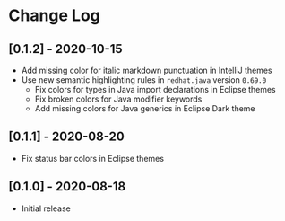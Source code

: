 # Change Log
## [0.1.2] - 2020-10-15
- Add missing color for italic markdown punctuation in IntelliJ themes
- Use new semantic highlighting rules in `redhat.java` version `0.69.0`
  - Fix colors for types in Java import declarations in Eclipse themes
  - Fix broken colors for Java modifier keywords
  - Add missing colors for Java generics in Eclipse Dark theme

## [0.1.1] - 2020-08-20
- Fix status bar colors in Eclipse themes

## [0.1.0] - 2020-08-18
- Initial release
